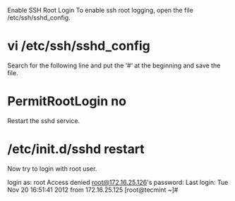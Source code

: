 Enable SSH Root Login
To enable ssh root logging, open the file /etc/ssh/sshd_config.

# vi /etc/ssh/sshd_config
Search for the following line and put the ‘#‘ at the beginning and save the file.

# PermitRootLogin no
Restart the sshd service.

# /etc/init.d/sshd restart
Now try to login with root user.

login as: root
Access denied
root@172.16.25.126's password:
Last login: Tue Nov 20 16:51:41 2012 from 172.16.25.125
[root@tecmint ~]#
